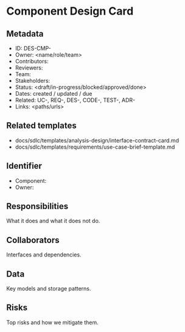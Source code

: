 # Component Design Card

## Metadata
- ID: DES-CMP-<id>
- Owner: <name/role/team>
- Contributors: <list>
- Reviewers: <list>
- Team: <team>
- Stakeholders: <list>
- Status: <draft/in-progress/blocked/approved/done>
- Dates: created <YYYY-MM-DD> / updated <YYYY-MM-DD> / due <YYYY-MM-DD>
- Related: UC-<id>, REQ-<id>, DES-<id>, CODE-<module>, TEST-<id>, ADR-<id>
- Links: <paths/urls>

## Related templates
- docs/sdlc/templates/analysis-design/interface-contract-card.md
- docs/sdlc/templates/requirements/use-case-brief-template.md

## Identifier
- Component: <name>
- Owner: <team>

## Responsibilities
What it does and what it does not do.

## Collaborators
Interfaces and dependencies.

## Data
Key models and storage patterns.

## Risks
Top risks and how we mitigate them.
